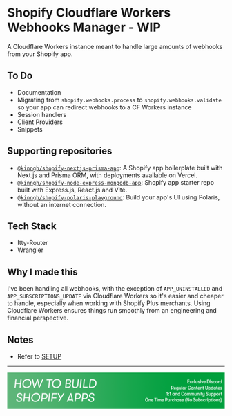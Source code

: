 # Shopify Cloudflare Workers Webhooks Manager - WIP

A Cloudflare Workers instance meant to handle large amounts of webhooks from your Shopify app.

## To Do

- Documentation
- Migrating from `shopify.webhooks.process` to `shopify.webhooks.validate` so your app can redirect webhooks to a CF Workers instance
- Session handlers
- Client Providers
- Snippets

## Supporting repositories

- [`@kinngh/shopify-nextjs-prisma-app`](https://github.com/kinngh/shopify-nextjs-prisma-app): A Shopify app boilerplate built with Next.js and Prisma ORM, with deployments available on Vercel.
- [`@kinngh/shopify-node-express-mongodb-app`](https://github.com/kinngh/shopify-node-express-mongodb-app): Shopify app starter repo built with Express.js, React.js and Vite.
- [`@kinngh/shopify-polaris-playground`](https://github.com/kinngh/shopify-polaris-playground): Build your app's UI using Polaris, without an internet connection.

## Tech Stack

- Itty-Router
- Wrangler

## Why I made this

I've been handling all webhooks, with the exception of `APP_UNINSTALLED` and `APP_SUBSCRIPTIONS_UPDATE` via Cloudflare Workers so it's easier and cheaper to handle, especially when working with Shopify Plus merchants. Using Cloudflare Workers ensures things run smoothly from an engineering and financial perspective.

## Notes

- Refer to [SETUP](/docs/SETUP.md)

---

[![How To Build Shopify Apps Course](https://raw.githubusercontent.com/kinngh/extras/main/csa_promo.png)](https://kinngh.gumroad.com/l/how-to-make-shopify-apps)
